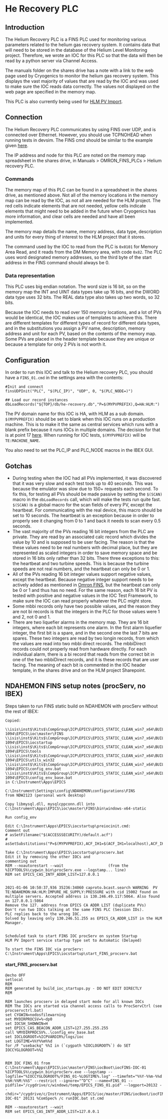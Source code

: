 # He Recovery PLC

## Introduction

The Helium Recovery PLC is a FINS PLC used for monitoring various parameters related to the helium gas recovery system. It contains data that will need to be stored in the database of the Helium Level Monitoring project. Therefore, we wrote an IOC for this PLC so that the data will then be read by a python server via Channel Access.

The manuals folder on the shares drive has a note with a link to the web page used by Cryogenics to monitor the helium gas recovery system. This displays the vast majority of values that are read by the IOC and was used to make sure the IOC reads data correctly. The values not displayed on the web page are specified in the memory map.

This PLC is also currently being used for [HLM PV Import](https://github.com/ISISNeutronMuon/HLM_PV_Import).

## Connection

The Helium Recovery PLC communicates by using FINS over UDP, and is connected over Ethernet. However, you should use TCPNOHEAD when running tests in devsim. The FINS cmd should be similar to the example given [here](#omron_fins_configuration).

The IP address and node for this PLC are noted on the memory map spreadsheet in the shares drive, in Manuals > OMRON_FINS_PLCs > Helium recovery PLC.

### Commands

The memory map of this PLC can be found in a spreadsheet in the shares drive, as mentioned above. Not all of the memory locations in the memory map can be read by the IOC, as not all are needed for the HLM project. The red cells indicate elements that are not needed, yellow cells indicate elements that might need to be added in the future when Cryogenics has more information, and clear cells are needed and have all been implemented.

The memory map details the name, memory address, data type, description and units for every thing of interest to the HLM project that it stores.

The command used by the IOC to read from the PLC is `0x0101` for Memory Area Read, and it reads from the DM Memory area, with code `0x82`. The PLC uses word designated memory addresses, so the third byte of the start address in the FINS command should always be 0.

### Data representation

This PLC uses big endian notation. The word size is 16 bit, so on the memory map the INT and UINT data types take up 16 bits, and the DWORD data type uses 32 bits. The REAL data type also takes up two words, so 32 bits.

Because the IOC needs to read over 150 memory locations, and a lot of PVs would be identical, the IOC makes use of templates to achieve this. There are different templates for different types of record for different data types, and in the substitutions you assign a PV name, description, memory address and unit for each PV, based on the contents of the memory map. Some PVs are placed in the header template because they are unique or because a template for only 2 PVs is not worth it.

## Configuration

In order to run this IOC and talk to the Helium recovery PLC, you should have a `FINS_01.cmd` in the settings area with the contents:
```
#Init and connect
finsUDPInit("PLC", "$(PLC_IP)", "UDP", 0, "$(PLC_NODE=)")

## Load our record instances
dbLoadRecords("${TOP}/db/he-recovery.db","P=$(MYPVPREFIX),Q=HA:HLM:")

```
The PV domain name for this IOC is HA, with HLM as a sub domain. `$(MYPVPREFIX)` should be set to blank when this IOC runs on a production machine. This is to make it the same as central services which runs with a blank prefix because it runs IOCs in multiple domains. The decision for that is at point 17 [here](/processes/Decision-Log). When running for IOC tests, `$(MYPVPREFIX)` will be `TE:MACHINE_NAME`.

You also need to set the PLC_IP and PLC_NODE macros in the IBEX GUI.

## Gotchas

- During testing when the IOC had all PVs implemented, it was discovered that it was very slow and each test took up to 40 seconds. This was because the emulator was slow due to 150+ requests each second. To fix this, for testing all PVs should be made passive by setting the `$(SCAN)` macro in the `dbLoadRecords` call, which will make the tests run quite fast. `$(SCAN)` is a global macro for the scan fields of every PV, except the heartbeat. For communicating with the real device, this macro should be set to 10 seconds. The heartbeat is an exception because in order to properly see it changing from 0 to 1 and back it needs to scan every 0.5 seconds.
- The vast majority of the PVs reading 16 bit integers from the PLC are private. They are read by an associated calc record which divides the value by 10 and is supposed to be user facing. The reason is that the these values need to be real numbers with decimal place, but they are represented as scaled integers in order to save memory space and be stored in 16 bits only rather than 32 bits. There three exceptions to this: the heartbeat and two turbine speeds. This is because the turbine speeds are not real numbers, and the heartbeat can only be 0 or 1.
- All of the PVs reading 16 bit integer values support negative values, except the heartbeat. Because negative integer support needs to be actively added as mentioned in [Omron FINS](#omron_fins_writing_ioc), but the heartbeat can only be 0 or 1 and thus has no need. For the same reason, each 16 bit PV is tested with positive and negative values in the IOC Test Framework, to make sure the IOC can read properly whatever the PLC might store.
- Some mbbi records only have two possible values, and the reason they are not bi records is that the integers in the PLC for those values were 1 and 2, not 0 and 1.
- There are two liquefier alarms in the memory map. They are 16 bit integers, where each bit represents one alarm. In the first alarm liquefier integer, the first bit is a spare, and in the second one the last 7 bits are spares. These two integers are read by two longin records, from which the values are read into two mbbi direct records. The mbbiDirect records could not properly read from hardware directly. For each individual alarm, there is a bi record that reads from the correct bit in one of the two mbbiDirect records, and it is these records that are user facing. The meaning of each bit is commented in the IOC header template, in the shares drive and on the HLM project Sharepoint.


## NDAHEMON FINS setup notes (procServ, no IBEX)

Steps taken to run FINS static build on NDAHEMON with procServ without the rest of IBEX:

```
Copied:

\\isis\inst$\Kits$\CompGroup\ICP\EPICS\EPICS_STATIC_CLEAN_win7_x64\BUILD-1094\EPICS\ioc\master\FINS
\\isis\inst$\Kits$\CompGroup\ICP\EPICS\EPICS_STATIC_CLEAN_win7_x64\BUILD-1094\EPICS\iocstartup
\\isis\inst$\Kits$\CompGroup\ICP\EPICS\EPICS_STATIC_CLEAN_win7_x64\BUILD-1094\EPICS\tools
\\isis\inst$\Kits$\CompGroup\ICP\EPICS\EPICS_STATIC_CLEAN_win7_x64\BUILD-1094\EPICS\utils_win32
\\isis\inst$\Kits$\CompGroup\ICP\EPICS\EPICS_STATIC_CLEAN_win7_x64\BUILD-1094\EPICS\config_env.bat
\\isis\inst$\Kits$\CompGroup\ICP\EPICS\EPICS_STATIC_CLEAN_win7_x64\BUILD-1094\EPICS\config_env_base.bat
in C:\Instrument\Apps\EPICS

C:\Instrument\Settings\config\NDAHEMON\configurations\FINS
from NDW2123 (personal work desktop)

Copy libmysql.dll, mysqlcppconn.dll into C:\Instrument\Apps\EPICS\ioc\master\FINS\bin\windows-x64-static

Run config_env

Edit C:\Instrument\Apps\EPICS\iocstartup\preiocinit.cmd:
Comment out 
# asSetFilename("$(ACCESSSECURITY)/default.acf")
# asSetSubstitutions("P=$(MYPVPREFIX),ACF_IH1=$(ACF_IH1=localhost),ACF_IH2=$(ACF_IH2=localhost),ACF_IH3=$(ACF_IH3=localhost),ACF_IH4=$(ACF_IH4=localhost)")

Take C:\Instrument\Apps\EPICS\iocstartup\procserv.bat
Edit it by removing the other IOCs and 
commenting out 
REM --noautorestart --wait                    (from the %ICPTOOLS%\cygwin_bin\procServ.exe --logstamp... line)
REM set EPICS_CAS_INTF_ADDR_LIST=127.0.0.1


2021-01-06 10:50:37,936 35236:34060 caproto.bcast.search WARNING  PV TE:NDAHEMON:HA:HLM:IMPURE_HE_SUPPLY:PRESSURE with cid 15002 found on multiple servers. Accepted address is 130.246.49.117:5064. Also found on 127.0.0.1:5064
Remove the 127. address from EPICS CA ADDR LIST (duplicate PVs)
Don't run two IOCs talking at the same FINS PLC (Session IDs).
PLC replies back to the wrong IOC.
Solved by leaving only 130.246.51.255 as EPICS_CA_ADDR_LIST in the HLM Manager.


Scheduled task to start FINS IOC procServ on system Startup
HLM PV Import service startup type set to Automatic (Delayed)

To start the FINS IOC via procServ: C:\Instrument\Apps\EPICS\iocstartup\start_FINS_procserv.bat
```
#### start_FINS_procserv.bat
```
@echo OFF
setlocal
REM
REM generated by build_ioc_startups.py - DO NOT EDIT DIRECTLY
REM

REM launches procserv in delayed start mode for all known IOCs
REM The IOCs are started via channel access calls to ProcServCtrl (see procservctrl.bat)
set CYGWIN=nodosfilewarning
set MYDIRPROCSV=%~dp0
set IOCSH_SHOWWIN=H
set EPICS_CAS_BEACON_ADDR_LIST=127.255.255.255
call %MYDIRPROCSV%..\config_env_base.bat
set IOCLOGROOT=%ICPVARDIR%/logs/ioc
set LOGTIME=%%Y%%m%%d
for /F "usebackq" %%I in (`cygpath %IOCLOGROOT%`) do SET IOCCYGLOGROOT=%%I


REM IOC FINS_01 from C:\Instrument\Apps\EPICS\ioc\master\FINS\iocBoot\iocFINS-IOC-01
%ICPTOOLS%\cygwin_bin\procServ.exe --logstamp --logfile="%IOCCYGLOGROOT%/FINS_01-%LOGTIME%.log" --timefmt="%%Y-%%m-%%d %%H:%%M:%%S" --restrict --ignore="^D^C" --name=FINS_01 --pidfile="/cygdrive/c/windows/temp/EPICS_FINS_01.pid" --logport=20132 --chdir="/cygdrive/c/Instrument/Apps/EPICS/ioc/master/FINS/iocBoot/iocFINS-IOC-01" 20131 %ComSpec% /c runIOC.bat st.cmd

REM --noautorestart --wait
REM set EPICS_CAS_INTF_ADDR_LIST=127.0.0.1
```
